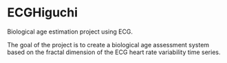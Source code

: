 # ECGHiguchi

Biological age estimation project using ECG.

The goal of the project is to create a biological age assessment system based on the fractal dimension of the ECG heart rate variability time series.
